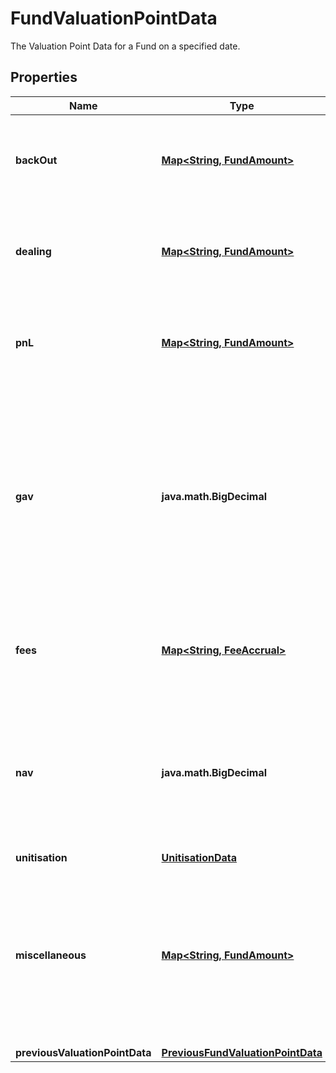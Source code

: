 

# FundValuationPointData

The Valuation Point Data for a Fund on a specified date.

## Properties

| Name | Type | Description | Notes |
|------------ | ------------- | ------------- | -------------|
|**backOut** | [**Map&lt;String, FundAmount&gt;**](FundAmount.md) | Bucket of detail for the Valuation Point where data points have been &#39;backed out&#39;. |  |
|**dealing** | [**Map&lt;String, FundAmount&gt;**](FundAmount.md) | Bucket of detail for any &#39;Dealing&#39; that has occured inside the queried period. |  |
|**pnL** | [**Map&lt;String, FundAmount&gt;**](FundAmount.md) | Bucket of detail for &#39;PnL&#39; that has occured inside the queried period. |  |
|**gav** | **java.math.BigDecimal** | The Gross Asset Value of the Fund or Share Class at the Valuation Point. This is effectively a summation of all Trial balance entries linked to accounts of types &#39;Asset&#39; and &#39;Liabilities&#39;. |  |
|**fees** | [**Map&lt;String, FeeAccrual&gt;**](FeeAccrual.md) | Bucket of detail for any &#39;Fees&#39; that have been charged in the selected period. |  |
|**nav** | **java.math.BigDecimal** | The Net Asset Value of the Fund or Share Class at the Valuation Point. This represents the GAV with any fees applied in the period. |  |
|**unitisation** | [**UnitisationData**](UnitisationData.md) |  |  [optional] |
|**miscellaneous** | [**Map&lt;String, FundAmount&gt;**](FundAmount.md) | Not used directly by the LUSID engines but serves as a holding area for any custom derived data points that may be useful in, for example, fee calculations). |  [optional] |
|**previousValuationPointData** | [**PreviousFundValuationPointData**](PreviousFundValuationPointData.md) |  |  [optional] |



